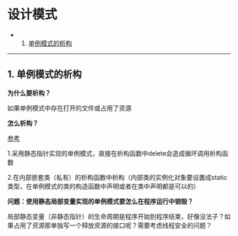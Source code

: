 # 设计模式


<!-- vscode-markdown-toc -->
* 1. [单例模式的析构](#Singleton)

<!-- vscode-markdown-toc-config
	numbering=true
	autoSave=true
	/vscode-markdown-toc-config -->
<!-- /vscode-markdown-toc -->



---

##  1. <a name='Singleton'></a>单例模式的析构

**为什么要析构？**

如果单例模式中存在打开的文件或占用了资源

**怎么析构？**

[参考](https://blog.csdn.net/littesss/article/details/78413149)

1.采用静态指针实现的单例模式，直接在析构函数中delete会造成循环调用析构函数

2.在内部嵌套类（私有）的析构函数中析构（内部类的实例化对象要设置成static类型，在单例模式的类的构造函数中声明或者在类中声明都是可以的）

**问题：使用静态局部变量实现的单例模式要怎么在程序运行中销毁？**

局部静态变量（非静态指针）的生命周期是程序开始到程序结束，好像没法子？如果占用了资源那单独写一个释放资源的接口呢？需要考虑线程安全的问题？